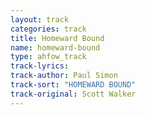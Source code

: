```yaml
---
layout: track
categories: track
title: Homeward Bound
name: homeward-bound
type: ahfow_track
track-lyrics: 
track-author: Paul Simon
track-sort: "HOMEWARD BOUND"
track-original: Scott Walker
---
```

